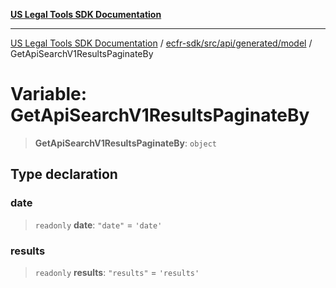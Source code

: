 [**US Legal Tools SDK Documentation**](../../../../../../README.md)

***

[US Legal Tools SDK Documentation](../../../../../../README.md) / [ecfr-sdk/src/api/generated/model](../README.md) / GetApiSearchV1ResultsPaginateBy

# Variable: GetApiSearchV1ResultsPaginateBy

> **GetApiSearchV1ResultsPaginateBy**: `object`

## Type declaration

### date

> `readonly` **date**: `"date"` = `'date'`

### results

> `readonly` **results**: `"results"` = `'results'`
